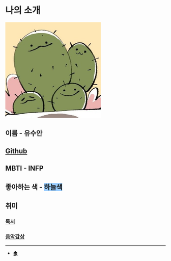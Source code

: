 # 나의 소개

<img width="300px" height="300px" src="../img/hitto.jpg">  

## 이름 - 유수안

## [Github](https://github.com/skynarae)

## MBTI - INFP

## 좋아하는 색 - <span style='background-color:#99CCFF'>하늘색</span>

## 취미 
### [독서](../hobbies/reading.jpeg)
### [음악감상](../hobbies/music.jpg)

---
- [🏠](../README.md)